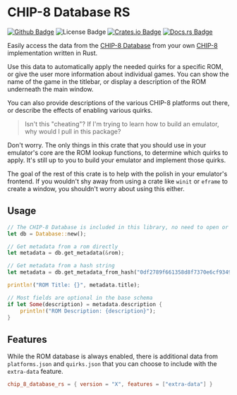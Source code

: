 # CHIP-8 Database RS

[![Github Badge][]][Github]
![License Badge][]
[![Crates.io Badge][]][Crates.io]
[![Docs.rs Badge][]][Docs.rs]

Easily access the data from the [CHIP-8 Database][] from your own [CHIP-8] implementation written in Rust.

Use this data to automatically apply the needed quirks for a specific ROM, or give the user more information about individual games. You can show the name of the game in the titlebar, or display a description of the ROM underneath the main window.

You can also provide descriptions of the various CHIP-8 platforms out there, or describe the effects of enabling various quirks.

> Isn't this "cheating"? If I'm trying to learn how to build an emulator, why would I pull in this package?

Don't worry. The only things in this crate that you should use in your emulator's core are the ROM lookup functions, to determine which quirks to apply. It's still up to you to build your emulator and implement those quirks.

The goal of the rest of this crate is to help with the polish in your emulator's frontend. If you wouldn't shy away from using a crate like `winit` or `eframe` to create a window, you shouldn't worry about using this either.

## Usage

```rust
// The CHIP-8 Database is included in this library, no need to open or download files
let db = Database::new();

// Get metadata from a rom directly
let metadata = db.get_metadata(&rom);

// Get metadata from a hash string
let metadata = db.get_metadata_from_hash("0df2789f661358d8f7370e6cf93490c5bcd44b01").unwrap();

println!("ROM Title: {}", metadata.title);

// Most fields are optional in the base schema
if let Some(description) = metadata.description {
    println!("ROM Description: {description}");
}
```

## Features

While the ROM database is always enabled, there is additional data from `platforms.json` and `quirks.json` that you can choose to include with the `extra-data` feature.

```toml
chip_8_database_rs = { version = "X", features = ["extra-data"] }
```

[CHIP-8]: https://chip-8.github.io/links/
[CHIP-8 Database]: https://github.com/chip-8/chip-8-database
[Crates.io]: https://crates.io/crates/chip8_db
[Crates.io Badge]: https://img.shields.io/crates/d/chip8_db
[Docs.rs]: https://docs.rs/crate/chip8_db
[Docs.rs Badge]: https://img.shields.io/docsrs/chip8_db/latest?logo=docsdotrs
[License Badge]: https://img.shields.io/github/license/Estus-Dev/chip-8-database-rs
[Github]: https://github.com/Estus-Dev/chip-8-database-rs
[Github Badge]: https://img.shields.io/badge/github-source-%20?logo=github
